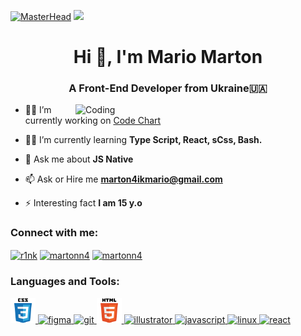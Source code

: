 [![MasterHead](https://lh3.googleusercontent.com/pw/AP1GczNOWzREOhqKvVAw-vCFLl_mR_CNZzL1RNy4pxKPlTiePLn0wCeLQe19HwbuwfP_Ug1DHCBulZkwEb8h7ABnVyuO1AWY_PusWhDzDf1q94YH4Egb80dHr5Yj6WNdH2iKHPdDdGNLdSCWTcoRBk1N4oNChdJtFuKWGrJxM3UPkC36BX6QDiJhD5SgRFdgcxd7JWMJfQfm6HqUtUKF4KCsAkaYeIEnTSsFSP_BCUmEW0aIiXgXuOffTMR82diXBTj-KJ8svlMmjfSteHWluwdpXAYDHDmjJs8VoBNUdOGDY9XjvmEyN0sFLrN0Y2lV_kVpoAaJ8_yWjro4tBGsVZKpAzeV6Rb-QhTIP92yG9f5iwghFdhy9qb48wddZWzVfEMOe0gRG7taFiNU3SA34w1hNAJknA8arngVxnMuE2R1CM2fDSI8vh3dI1SqyPNhDFDwzSPfzG_T-pR2jU_OGIMr202FworhMEV9oPWs7FzI007svoqg430gBkIk-IMvsnwgyKXfsgkBH20lRBlBtCWDtpbTWSll30-Hrcq_NhJlg-trkUU2PEi4ksu1cZMc7NT09cciOWHE7lkNQcamMFUyvNcHSq8OD_WCMW8IIMIX5PrA6jZPjow0ts13f_KbFoiwP1Q5Yl1ddSflLTLtBfupUOt2yrUjsDzoQlEaaKS03S_aN0v_5phJptt_o1L4kPb1GApP1jnIPyFi8KlY1vp52xTMHRxvIfp3m4EdtK6j6z17BbsdLUpgO-h6AmWHbModvtyE_M5sOzG52q4t8vWkPdwC86CMDFaRS2UYKccKTiNGjvqFOPrpwToti9-TTxCjX6GUf4qOsK9rRtjPunoQ2ZZEDEzFBQO-f9K-XswtziIRfw_5lTJJwC_W3WAQIywyeO2SkWkreZLLZfXqrrNnuIbF4KdG5WzNSlZCbQwVa21Ok-Nlg8hBjfo7dcGVbYftl6W8z9jNcHFCcSpFBl2RvUxq4V2O5Os=w1000-h300-s-no?authuser=0)](https://github.com/r1nk1337)
<img align= "righ" width="400" src="https://cdn.dribbble.com/users/1187278/screenshots/16762086/media/10ba6161c70f3edd67f34e229b62b852.gif">
<h1 align="center">Hi 👋, I'm Mario Marton</h1>
<h3 align="center">A Front-End Developer from Ukraine🇺🇦</h3>
<img align="right" alt="Coding" width="400" src="https://www.icegif.com/wp-content/uploads/2023/07/icegif-93.gif">

- 👨‍💻 I’m currently working on [Code Chart](https://www.figma.com/design/hEyEEeOtgMb1mitfrTCmDJ/Code-chart-p1?m=auto&t=Ft8efSLfP7wgTTqM-6)

- 🧑‍🎓 I’m currently learning **Type Script, React, sCss, Bash.**

- 💬 Ask me about **JS Native**

- 📫 Ask or Hire me **marton4ikmario@gmail.com**

- ⚡ Interesting fact **I am 15 y.o**

<h3 align="left">Connect with me:</h3>
<p align="left">
<a href="https://twitter.com/r1nk" target="blank"><img align="center" src="https://raw.githubusercontent.com/rahuldkjain/github-profile-readme-generator/master/src/images/icons/Social/twitter.svg" alt="r1nk" height="30" width="40" /></a>
<a href="https://fb.com/martonn4" target="blank"><img align="center" src="https://raw.githubusercontent.com/rahuldkjain/github-profile-readme-generator/master/src/images/icons/Social/facebook.svg" alt="martonn4" height="30" width="40" /></a>
<a href="https://instagram.com/martonn4" target="blank"><img align="center" src="https://raw.githubusercontent.com/rahuldkjain/github-profile-readme-generator/master/src/images/icons/Social/instagram.svg" alt="martonn4" height="30" width="40" /></a>
</p>

<h3 align="left">Languages and Tools:</h3>
<p align="left"> <a href="https://www.w3schools.com/css/" target="_blank" rel="noreferrer"> <img src="https://raw.githubusercontent.com/devicons/devicon/master/icons/css3/css3-original-wordmark.svg" alt="css3" width="40" height="40"/> </a> <a href="https://www.figma.com/" target="_blank" rel="noreferrer"> <img src="https://cdn.jim-nielsen.com/macos/512/figma-2021-05-05.png?rf=1024" alt="figma" width="40" height="40"/> </a> <a href="https://git-scm.com/" target="_blank" rel="noreferrer"> <img src="https://www.vectorlogo.zone/logos/git-scm/git-scm-icon.svg" alt="git" width="40" height="40"/> </a> <a href="https://www.w3.org/html/" target="_blank" rel="noreferrer"> <img src="https://raw.githubusercontent.com/devicons/devicon/master/icons/html5/html5-original-wordmark.svg" alt="html5" width="40" height="40"/> </a> <a href="https://www.adobe.com/in/products/illustrator.html" target="_blank" rel="noreferrer"> <img src="https://uxwing.com/wp-content/themes/uxwing/download/brands-and-social-media/adobe-illustrator-icon.png" alt="illustrator" width="40" height="40"/> </a> <a href="https://developer.mozilla.org/en-US/docs/Web/JavaScript" target="_blank" rel="noreferrer"> <img src="https://upload.wikimedia.org/wikipedia/commons/thumb/9/99/Unofficial_JavaScript_logo_2.svg/1024px-Unofficial_JavaScript_logo_2.svg.png" alt="javascript" width="40" height="40"/> </a> <a href="https://www.linux.org/" target="_blank" rel="noreferrer"> <img src="https://cdn0.iconfinder.com/data/icons/flat-round-system/512/archlinux-512.png" alt="linux" width="40" height="40"/> </a> <a href="https://reactjs.org/" target="_blank" rel="noreferrer"> <img src="https://cdn4.iconfinder.com/data/icons/logos-3/600/React.js_logo-512.png" alt="react" width="40" height="40"/> </a> </p>
<!--https://www.vectorlogo.zone/logos/figma/figma-icon.svg-->
